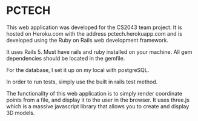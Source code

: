 # PCTECH

This web application was developed for the CS2043 team project. It is hosted on Heroku.com with the address pctech.herokuapp.com and is developed using the Ruby on Rails web development framework.

It uses Rails 5. Must have rails and ruby installed on your machine. All gem dependencies should be located in the gemfile.

For the database, I set it up on my local with postgreSQL.

In order to run tests, simply use the built in rails test method.

The functionality of this web application is to simply render coordinate points from a file, and display it to the user in the browser. It uses three.js which is a massive javascript library that allows you to create and display 3D models.
